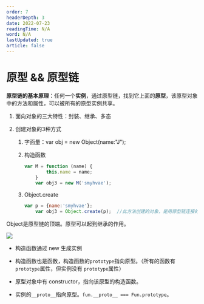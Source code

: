 ```yaml
---
order: 7
headerDepth: 3
date: 2022-07-23
readingTime: N/A
word: N/A
lastUpdated: true
article: false
---
```


# 原型 && 原型链



**原型链的基本原理**：任何一个**实例**，通过原型链，找到它上面的**原型**，该原型对象中的方法和属性，可以被所有的原型实例共享。

1. 面向对象的三大特性：封装、继承、多态

2. 创建对象的3种方式

   1. 字面量：var obj = new Object(name:"J");

   2. 构造函数

      ```javascript
      var M = function (name) {
              this.name = name;
          }
          var obj3 = new M('smyhvae');
      ```

   3. Object.create

      ```javascript
      var p = {name:'smyhvae'};
          var obj3 = Object.create(p);  //此方法创建的对象，是用原型链连接的
      ```


Object是原型链的顶端。原型可以起到继承的作用。

![](http://img.smyhvae.com/20180306_1540.png)

- 构造函数通过 new 生成实例
- 构造函数也是函数，构造函数的`prototype`指向原型。（所有的函数有`prototype`属性，但实例没有 `prototype`属性）
- 原型对象中有 constructor，指向该原型的构造函数。

- 实例的`__proto__`指向原型。`fun.__proto__ === Fun.prototype`。